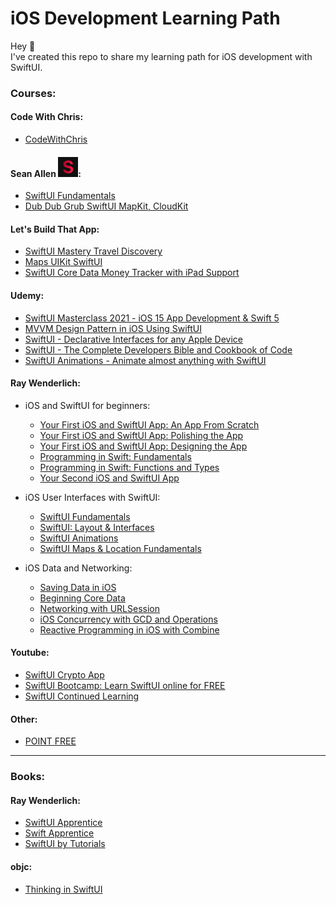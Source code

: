 # iOS Development Learning Path

Hey 👋<br />
I've created this repo to share my learning path for iOS development with SwiftUI.

### Courses:

  #### Code With Chris:
  * [CodeWithChris](https://codewithchris.com/)

  #### Sean Allen <img src="logos/seanallen.png" width="32" />:
  * [SwiftUI Fundamentals](https://seanallen.teachable.com/p/swiftui-fundamentals)
  * [Dub Dub Grub SwiftUI MapKit, CloudKit](https://seanallen.teachable.com/p/dub-dub-grub-swiftui-mapkit-cloudkit)

  #### Let's Build That App:
  * [SwiftUI Mastery Travel Discovery](https://www.letsbuildthatapp.com/course/SwiftUI%20Mastery%20Travel%20Discovery)
  * [Maps UIKit SwiftUI](https://www.letsbuildthatapp.com/course/Maps%20UIKit%20SwiftUI)
  * [SwiftUI Core Data Money Tracker with iPad Support](https://www.letsbuildthatapp.com/course/SwiftUI%20Core%20Data%20Money%20Tracker%20with%20iPad%20Support)

  #### Udemy:
  * [SwiftUI Masterclass 2021 - iOS 15 App Development & Swift 5](https://www.udemy.com/course/swiftui-masterclass-course-ios-development-with-swift/)
  * [MVVM Design Pattern in iOS Using SwiftUI](https://www.udemy.com/course/swiftui-the-complete-developer-course/)
  * [SwiftUI - Declarative Interfaces for any Apple Device](https://www.udemy.com/course/swiftui-declarative-interfaces-for-any-apple-device/)
  * [SwiftUI - The Complete Developers Bible and Cookbook of Code](https://www.udemy.com/course/swiftui-the-complete-developer-course/)
  * [SwiftUI Animations - Animate almost anything with SwiftUI](https://www.udemy.com/course/swiftui_animations/)

  #### Ray Wenderlich:
  * iOS and SwiftUI for beginners:
    * [Your First iOS and SwiftUI App: An App From Scratch](https://www.raywenderlich.com/17493408-your-first-ios-and-swiftui-app-an-app-from-scratch)
    * [Your First iOS and SwiftUI App: Polishing the App](https://www.raywenderlich.com/18176818-your-first-ios-and-swiftui-app-polishing-the-app)
    * [Your First iOS and SwiftUI App: Designing the App](https://www.raywenderlich.com/17740710-your-first-ios-and-swiftui-app-designing-the-app-optional)
    * [Programming in Swift: Fundamentals](https://www.raywenderlich.com/5539282-programming-in-swift-fundamentals)
    * [Programming in Swift: Functions and Types](https://www.raywenderlich.com/5429279-programming-in-swift-functions-and-types)
    * [Your Second iOS and SwiftUI App](https://www.raywenderlich.com/15234721-your-second-ios-and-swiftui-app)

  * iOS User Interfaces with SwiftUI:
    * [SwiftUI Fundamentals](https://www.raywenderlich.com/18272812-swiftui-fundamentals)
    * [SwiftUI: Layout & Interfaces](https://www.raywenderlich.com/17314449-swiftui-layout-interfaces)
    * [SwiftUI Animations](https://www.raywenderlich.com/18411672-swiftui-animation)
    * [SwiftUI Maps & Location Fundamentals](https://www.raywenderlich.com/14255236-swiftui-maps-location-fundamentals)
  
  * iOS Data and Networking:
    * [Saving Data in iOS](https://www.raywenderlich.com/5429634-saving-data-in-ios)
    * [Beginning Core Data](https://www.raywenderlich.com/10794954-beginning-core-data)
    * [Networking with URLSession](https://www.raywenderlich.com/10376245-networking-with-urlsession)
    * [iOS Concurrency with GCD and Operations](https://www.raywenderlich.com/9461083-ios-concurrency-with-gcd-and-operations)
    * [Reactive Programming in iOS with Combine](https://www.raywenderlich.com/5429795-reactive-programming-in-ios-with-combine)


  #### Youtube:
  * [SwiftUI Crypto App](https://www.youtube.com/watch?v=TTYKL6CfbSs&list=PLwvDm4Vfkdphbc3bgy_LpLRQ9DDfFGcFu&ab_channel=SwiftfulThinking)
  * [SwiftUI Bootcamp: Learn SwiftUI online for FREE](https://www.youtube.com/watch?v=-Yp0LS61Nxk&list=PLwvDm4VfkdphqETTBf-DdjCoAvhai1QpO&ab_channel=SwiftfulThinking)
  * [SwiftUI Continued Learning](https://www.youtube.com/watch?v=S5e1eXL8Vpk&list=PLwvDm4VfkdpiagxAXCT33Rkwnc5IVhTar&ab_channel=SwiftfulThinking)

  #### Other:
  * [POINT FREE](https://www.pointfree.co/)

---

### Books:

 #### Ray Wenderlich:
  * [SwiftUI Apprentice](https://www.raywenderlich.com/books/swiftui-apprentice)
  * [Swift Apprentice](https://www.raywenderlich.com/books/swift-apprentice)
  * [SwiftUI by Tutorials](https://www.raywenderlich.com/books/swiftui-by-tutorials)

 #### objc:
  * [Thinking in SwiftUI](https://www.objc.io/books/thinking-in-swiftui/)
